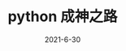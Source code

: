 ---
title: python 成神之路
date: 2021-6-30
cover: http://lorempixel.com/400/200/business
tags:
 - python
categories:
 - python
---
